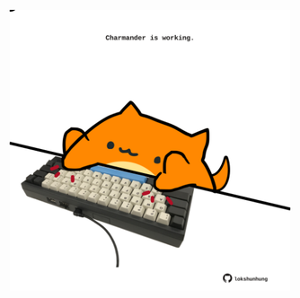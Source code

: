 <!-- built at 17/07/2025, 09:02:26 UTC -->
<p align="center">
  <img width="500" height="500" src="./ReadmeImage.svg">
</p>

